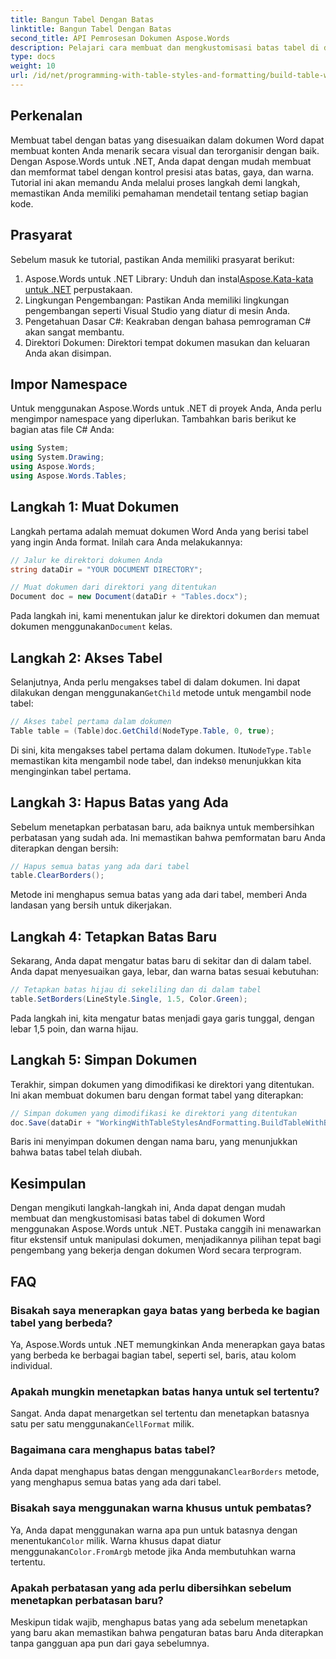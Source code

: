 ```yaml
---
title: Bangun Tabel Dengan Batas
linktitle: Bangun Tabel Dengan Batas
second_title: API Pemrosesan Dokumen Aspose.Words
description: Pelajari cara membuat dan mengkustomisasi batas tabel di dokumen Word menggunakan Aspose.Words untuk .NET. Ikuti panduan langkah demi langkah kami untuk petunjuk rinci.
type: docs
weight: 10
url: /id/net/programming-with-table-styles-and-formatting/build-table-with-borders/
---
```

## Perkenalan

Membuat tabel dengan batas yang disesuaikan dalam dokumen Word dapat membuat konten Anda menarik secara visual dan terorganisir dengan baik. Dengan Aspose.Words untuk .NET, Anda dapat dengan mudah membuat dan memformat tabel dengan kontrol presisi atas batas, gaya, dan warna. Tutorial ini akan memandu Anda melalui proses langkah demi langkah, memastikan Anda memiliki pemahaman mendetail tentang setiap bagian kode.

## Prasyarat

Sebelum masuk ke tutorial, pastikan Anda memiliki prasyarat berikut:

1.  Aspose.Words untuk .NET Library: Unduh dan instal[Aspose.Kata-kata untuk .NET](https://releases.aspose.com/words/net/) perpustakaan.
2. Lingkungan Pengembangan: Pastikan Anda memiliki lingkungan pengembangan seperti Visual Studio yang diatur di mesin Anda.
3. Pengetahuan Dasar C#: Keakraban dengan bahasa pemrograman C# akan sangat membantu.
4. Direktori Dokumen: Direktori tempat dokumen masukan dan keluaran Anda akan disimpan.

## Impor Namespace

Untuk menggunakan Aspose.Words untuk .NET di proyek Anda, Anda perlu mengimpor namespace yang diperlukan. Tambahkan baris berikut ke bagian atas file C# Anda:

```csharp
using System;
using System.Drawing;
using Aspose.Words;
using Aspose.Words.Tables;
```

## Langkah 1: Muat Dokumen

Langkah pertama adalah memuat dokumen Word Anda yang berisi tabel yang ingin Anda format. Inilah cara Anda melakukannya:

```csharp
// Jalur ke direktori dokumen Anda
string dataDir = "YOUR DOCUMENT DIRECTORY";

// Muat dokumen dari direktori yang ditentukan
Document doc = new Document(dataDir + "Tables.docx");
```

 Pada langkah ini, kami menentukan jalur ke direktori dokumen dan memuat dokumen menggunakan`Document` kelas.

## Langkah 2: Akses Tabel

 Selanjutnya, Anda perlu mengakses tabel di dalam dokumen. Ini dapat dilakukan dengan menggunakan`GetChild` metode untuk mengambil node tabel:

```csharp
// Akses tabel pertama dalam dokumen
Table table = (Table)doc.GetChild(NodeType.Table, 0, true);
```

 Di sini, kita mengakses tabel pertama dalam dokumen. Itu`NodeType.Table` memastikan kita mengambil node tabel, dan indeks`0` menunjukkan kita menginginkan tabel pertama.

## Langkah 3: Hapus Batas yang Ada

Sebelum menetapkan perbatasan baru, ada baiknya untuk membersihkan perbatasan yang sudah ada. Ini memastikan bahwa pemformatan baru Anda diterapkan dengan bersih:

```csharp
// Hapus semua batas yang ada dari tabel
table.ClearBorders();
```

Metode ini menghapus semua batas yang ada dari tabel, memberi Anda landasan yang bersih untuk dikerjakan.

## Langkah 4: Tetapkan Batas Baru

Sekarang, Anda dapat mengatur batas baru di sekitar dan di dalam tabel. Anda dapat menyesuaikan gaya, lebar, dan warna batas sesuai kebutuhan:

```csharp
// Tetapkan batas hijau di sekeliling dan di dalam tabel
table.SetBorders(LineStyle.Single, 1.5, Color.Green);
```

Pada langkah ini, kita mengatur batas menjadi gaya garis tunggal, dengan lebar 1,5 poin, dan warna hijau.

## Langkah 5: Simpan Dokumen

Terakhir, simpan dokumen yang dimodifikasi ke direktori yang ditentukan. Ini akan membuat dokumen baru dengan format tabel yang diterapkan:

```csharp
// Simpan dokumen yang dimodifikasi ke direktori yang ditentukan
doc.Save(dataDir + "WorkingWithTableStylesAndFormatting.BuildTableWithBorders.docx");
```

Baris ini menyimpan dokumen dengan nama baru, yang menunjukkan bahwa batas tabel telah diubah.

## Kesimpulan

Dengan mengikuti langkah-langkah ini, Anda dapat dengan mudah membuat dan mengkustomisasi batas tabel di dokumen Word menggunakan Aspose.Words untuk .NET. Pustaka canggih ini menawarkan fitur ekstensif untuk manipulasi dokumen, menjadikannya pilihan tepat bagi pengembang yang bekerja dengan dokumen Word secara terprogram.

## FAQ

### Bisakah saya menerapkan gaya batas yang berbeda ke bagian tabel yang berbeda?
Ya, Aspose.Words untuk .NET memungkinkan Anda menerapkan gaya batas yang berbeda ke berbagai bagian tabel, seperti sel, baris, atau kolom individual.

### Apakah mungkin menetapkan batas hanya untuk sel tertentu?
 Sangat. Anda dapat menargetkan sel tertentu dan menetapkan batasnya satu per satu menggunakan`CellFormat` milik.

### Bagaimana cara menghapus batas tabel?
 Anda dapat menghapus batas dengan menggunakan`ClearBorders` metode, yang menghapus semua batas yang ada dari tabel.

### Bisakah saya menggunakan warna khusus untuk pembatas?
 Ya, Anda dapat menggunakan warna apa pun untuk batasnya dengan menentukan`Color` milik. Warna khusus dapat diatur menggunakan`Color.FromArgb` metode jika Anda membutuhkan warna tertentu.

### Apakah perbatasan yang ada perlu dibersihkan sebelum menetapkan perbatasan baru?
Meskipun tidak wajib, menghapus batas yang ada sebelum menetapkan yang baru akan memastikan bahwa pengaturan batas baru Anda diterapkan tanpa gangguan apa pun dari gaya sebelumnya.